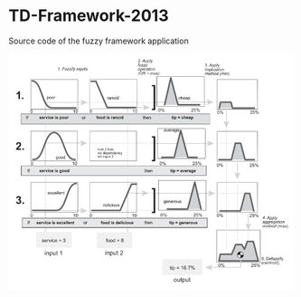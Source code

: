 TD-Framework-2013
=================

Source code of the fuzzy framework application


![Tip example](doc/images/exemple-pourboire.png)
